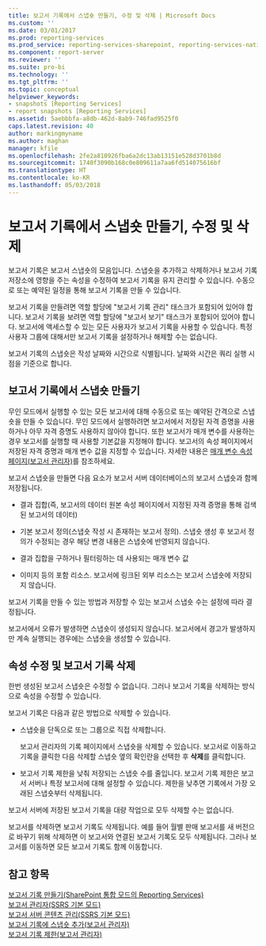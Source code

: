 ```yaml
---
title: 보고서 기록에서 스냅숏 만들기, 수정 및 삭제 | Microsoft Docs
ms.custom: ''
ms.date: 03/01/2017
ms.prod: reporting-services
ms.prod_service: reporting-services-sharepoint, reporting-services-native
ms.component: report-server
ms.reviewer: ''
ms.suite: pro-bi
ms.technology: ''
ms.tgt_pltfrm: ''
ms.topic: conceptual
helpviewer_keywords:
- snapshots [Reporting Services]
- report snapshots [Reporting Services]
ms.assetid: 5aebbbfa-a8db-462d-8ab9-746fad9525f0
caps.latest.revision: 40
author: markingmyname
ms.author: maghan
manager: kfile
ms.openlocfilehash: 2fe2a810926fba6a2dc13ab13151e528d3701b8d
ms.sourcegitcommit: 1740f3090b168c0e809611a7aa6fd514075616bf
ms.translationtype: HT
ms.contentlocale: ko-KR
ms.lasthandoff: 05/03/2018
---
```

# <a name="create-modify-and-delete-snapshots-in-report-history"></a>보고서 기록에서 스냅숏 만들기, 수정 및 삭제
  보고서 기록은 보고서 스냅숏의 모음입니다. 스냅숏을 추가하고 삭제하거나 보고서 기록 저장소에 영향을 주는 속성을 수정하여 보고서 기록을 유지 관리할 수 있습니다. 수동으로 또는 예약된 일정을 통해 보고서 기록을 만들 수 있습니다.  
  
 보고서 기록을 만들려면 역할 할당에 "보고서 기록 관리" 태스크가 포함되어 있어야 합니다. 보고서 기록을 보려면 역할 할당에 "보고서 보기" 태스크가 포함되어 있어야 합니다. 보고서에 액세스할 수 있는 모든 사용자가 보고서 기록을 사용할 수 있습니다. 특정 사용자 그룹에 대해서만 보고서 기록을 설정하거나 해제할 수는 없습니다.  
  
 보고서 기록의 스냅숏은 작성 날짜와 시간으로 식별됩니다. 날짜와 시간은 쿼리 실행 시점을 기준으로 합니다.  
  
## <a name="creating-snapshots-in-report-history"></a>보고서 기록에서 스냅숏 만들기  
 무인 모드에서 실행할 수 있는 모든 보고서에 대해 수동으로 또는 예약된 간격으로 스냅숏을 만들 수 있습니다. 무인 모드에서 실행하려면 보고서에서 저장된 자격 증명을 사용하거나 아무 자격 증명도 사용하지 않아야 합니다. 또한 보고서가 매개 변수를 사용하는 경우 보고서를 실행할 때 사용할 기본값을 지정해야 합니다. 보고서의 속성 페이지에서 저장된 자격 증명과 매개 변수 값을 지정할 수 있습니다. 자세한 내용은 [매개 변수 속성 페이지&#40;보고서 관리자&#41;](http://msdn.microsoft.com/library/ebb53598-2378-46ae-8935-d5192f8ea49a)를 참조하세요.  
  
 보고서 스냅숏을 만들면 다음 요소가 보고서 서버 데이터베이스의 보고서 스냅숏과 함께 저장됩니다.  
  
-   결과 집합(즉, 보고서의 데이터 원본 속성 페이지에서 지정된 자격 증명을 통해 검색된 보고서의 데이터)  
  
-   기본 보고서 정의(스냅숏 작성 시 존재하는 보고서 정의). 스냅숏 생성 후 보고서 정의가 수정되는 경우 해당 변경 내용은 스냅숏에 반영되지 않습니다.  
  
-   결과 집합을 구하거나 필터링하는 데 사용되는 매개 변수 값  
  
-   이미지 등의 포함 리소스. 보고서에 링크된 외부 리소스는 보고서 스냅숏에 저장되지 않습니다.  
  
 보고서 기록을 만들 수 있는 방법과 저장할 수 있는 보고서 스냅숏 수는 설정에 따라 결정됩니다.  
  
 보고서에서 오류가 발생하면 스냅숏이 생성되지 않습니다. 보고서에서 경고가 발생하지만 계속 실행되는 경우에는 스냅숏을 생성할 수 있습니다.  
  
## <a name="modifying-properties-and-deleting-report-history"></a>속성 수정 및 보고서 기록 삭제  
 한번 생성된 보고서 스냅숏은 수정할 수 없습니다. 그러나 보고서 기록을 삭제하는 방식으로 속성을 수정할 수 있습니다.  
  
 보고서 기록은 다음과 같은 방법으로 삭제할 수 있습니다.  
  
-   스냅숏을 단독으로 또는 그룹으로 직접 삭제합니다.  
  
     보고서 관리자의 기록 페이지에서 스냅숏을 삭제할 수 있습니다. 보고서로 이동하고 기록을 클릭한 다음 삭제할 스냅숏 옆의 확인란을 선택한 후 **삭제**를 클릭합니다.  
  
-   보고서 기록 제한을 낮춰 저장되는 스냅숏 수를 줄입니다. 보고서 기록 제한은 보고서 서버나 특정 보고서에 대해 설정할 수 있습니다. 제한을 낮추면 기록에서 가장 오래된 스냅숏부터 삭제됩니다.  
  
 보고서 서버에 저장된 보고서 기록을 대량 작업으로 모두 삭제할 수는 없습니다.  
  
 보고서를 삭제하면 보고서 기록도 삭제됩니다. 예를 들어 월별 판매 보고서를 새 버전으로 바꾸기 위해 삭제하면 이 보고서와 연결된 보고서 기록도 모두 삭제됩니다. 그러나 보고서를 이동하면 모든 보고서 기록도 함께 이동합니다.  
  
## <a name="see-also"></a>참고 항목  
 [보고서 기록 만들기&#40;SharePoint 통합 모드의 Reporting Services&#41;](../../reporting-services/report-server/create-report-history-reporting-services-in-sharepoint-integrated-mode.md)   
 [보고서 관리자&#40;SSRS 기본 모드&#41;](http://msdn.microsoft.com/library/80949f9d-58f5-48e3-9342-9e9bf4e57896)   
 [보고서 서버 콘텐츠 관리&#40;SSRS 기본 모드&#41;](../../reporting-services/report-server/report-server-content-management-ssrs-native-mode.md)   
 [보고서 기록에 스냅숏 추가&#40;보고서 관리자&#41;](../../reporting-services/report-server/add-a-snapshot-to-report-history-report-manager.md)   
 [보고서 기록 제한&#40;보고서 관리자&#41;](../../reporting-services/reports/limit-report-history-report-manager.md)  
  
  
